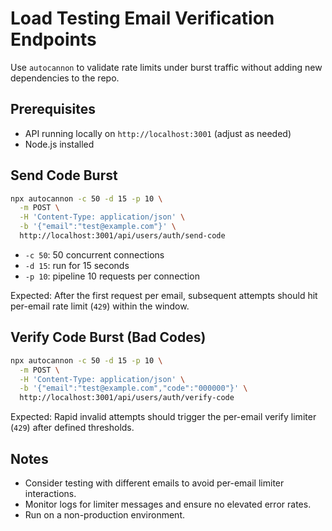 # Load Testing Email Verification Endpoints

Use `autocannon` to validate rate limits under burst traffic without adding new dependencies to the repo.

## Prerequisites

- API running locally on `http://localhost:3001` (adjust as needed)
- Node.js installed

## Send Code Burst

```bash
npx autocannon -c 50 -d 15 -p 10 \
  -m POST \
  -H 'Content-Type: application/json' \
  -b '{"email":"test@example.com"}' \
  http://localhost:3001/api/users/auth/send-code
```

- `-c 50`: 50 concurrent connections
- `-d 15`: run for 15 seconds
- `-p 10`: pipeline 10 requests per connection

Expected: After the first request per email, subsequent attempts should hit per-email rate limit (`429`) within the window.

## Verify Code Burst (Bad Codes)

```bash
npx autocannon -c 50 -d 15 -p 10 \
  -m POST \
  -H 'Content-Type: application/json' \
  -b '{"email":"test@example.com","code":"000000"}' \
  http://localhost:3001/api/users/auth/verify-code
```

Expected: Rapid invalid attempts should trigger the per-email verify limiter (`429`) after defined thresholds.

## Notes

- Consider testing with different emails to avoid per-email limiter interactions.
- Monitor logs for limiter messages and ensure no elevated error rates.
- Run on a non-production environment.